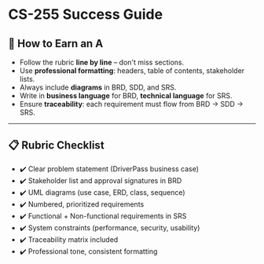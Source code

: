 # CS-255 Success Guide

## 🎯 How to Earn an A
- Follow the rubric **line by line** – don't miss sections.  
- Use **professional formatting**: headers, table of contents, stakeholder lists.  
- Always include **diagrams** in BRD, SDD, and SRS.  
- Write in **business language** for BRD, **technical language** for SRS.  
- Ensure **traceability**: each requirement must flow from BRD → SDD → SRS.  

---

## 📋 Rubric Checklist
- ✔️ Clear problem statement (DriverPass business case)  
- ✔️ Stakeholder list and approval signatures in BRD  
- ✔️ UML diagrams (use case, ERD, class, sequence)  
- ✔️ Numbered, prioritized requirements  
- ✔️ Functional + Non-functional requirements in SRS  
- ✔️ System constraints (performance, security, usability)  
- ✔️ Traceability matrix included  
- ✔️ Professional tone, consistent formatting
